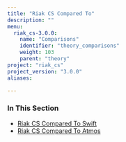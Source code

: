 ```yaml
---
title: "Riak CS Compared To"
description: ""
menu:
  riak_cs-3.0.0:
    name: "Comparisons"
    identifier: "theory_comparisons"
    weight: 103
    parent: "theory"
project: "riak_cs"
project_version: "3.0.0"
aliases:

---
```


### In This Section

- [Riak CS Compared To Swift](../../references/appendices/comparisons/swift/)
- [Riak CS Compared To Atmos](../../references/appendices/comparisons/atmos/)
